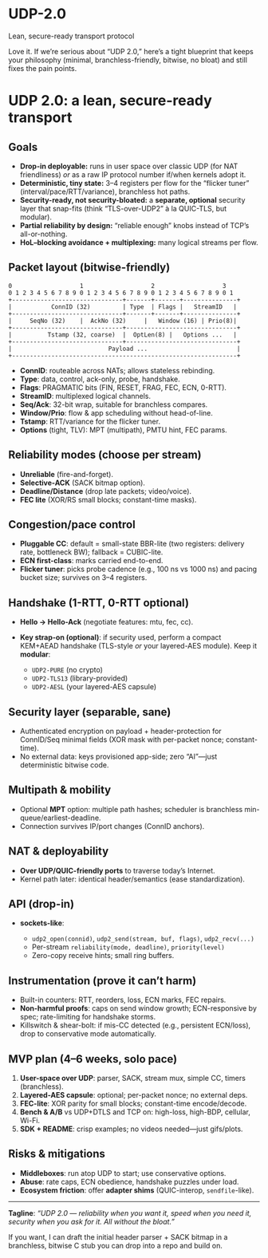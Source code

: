 # UDP-2.0
Lean, secure-ready transport protocol

Love it. If we’re serious about “UDP 2.0,” here’s a tight blueprint that keeps your philosophy (minimal, branchless-friendly, bitwise, no bloat) and still fixes the pain points.

# UDP 2.0: a lean, secure-ready transport

## Goals

* **Drop-in deployable:** runs in user space over classic UDP (for NAT friendliness) *or* as a raw IP protocol number if/when kernels adopt it.
* **Deterministic, tiny state:** 3–4 registers per flow for the “flicker tuner” (interval/pace/RTT/variance), branchless hot paths.
* **Security-ready, not security-bloated:** a **separate, optional** security layer that snap-fits (think “TLS-over-UDP2” à la QUIC-TLS, but modular).
* **Partial reliability by design:** “reliable enough” knobs instead of TCP’s all-or-nothing.
* **HoL–blocking avoidance + multiplexing:** many logical streams per flow.

## Packet layout (bitwise-friendly)

```
0                   1                   2                   3
0 1 2 3 4 5 6 7 8 9 0 1 2 3 4 5 6 7 8 9 0 1 2 3 4 5 6 7 8 9 0 1
+-------------------------------+-------+-------+---------------+
|           ConnID (32)         | Type  | Flags |   StreamID   |
+-------------------------------+-------+-------+---------------+
|     SeqNo (32)    |  AckNo (32)     |   Window (16) | Prio(8)|
+-------------------------------+-------------------------------+
|          Tstamp (32, coarse)  |  OptLen(8) |   Options ...   |
+-------------------------------+-------------------------------+
|                           Payload ...                         |
+---------------------------------------------------------------+
```

* **ConnID**: routeable across NATs; allows stateless rebinding.
* **Type**: data, control, ack-only, probe, handshake.
* **Flags**: PRAGMATIC bits (FIN, RESET, FRAG, FEC, ECN, 0-RTT).
* **StreamID**: multiplexed logical channels.
* **Seq/Ack**: 32-bit wrap, suitable for branchless compares.
* **Window/Prio**: flow & app scheduling without head-of-line.
* **Tstamp**: RTT/variance for the flicker tuner.
* **Options** (tight, TLV): MPT (multipath), PMTU hint, FEC params.

## Reliability modes (choose per stream)

* **Unreliable** (fire-and-forget).
* **Selective-ACK** (SACK bitmap option).
* **Deadline/Distance** (drop late packets; video/voice).
* **FEC lite** (XOR/RS small blocks; constant-time masks).

## Congestion/pace control

* **Pluggable CC**: default = small-state BBR-lite (two registers: delivery rate, bottleneck BW); fallback = CUBIC-lite.
* **ECN first-class**: marks carried end-to-end.
* **Flicker tuner**: picks probe cadence (e.g., 100 ns vs 1000 ns) and pacing bucket size; survives on 3–4 registers.

## Handshake (1-RTT, 0-RTT optional)

* **Hello → Hello-Ack** (negotiate features: mtu, fec, cc).
* **Key strap-on (optional)**: if security used, perform a compact KEM+AEAD handshake (TLS-style *or* your layered-AES module). Keep it **modular**:

  * `UDP2-PURE` (no crypto)
  * `UDP2-TLS13` (library-provided)
  * `UDP2-AESL` (your layered-AES capsule)

## Security layer (separable, sane)

* Authenticated encryption on payload + header-protection for ConnID/Seq minimal fields (XOR mask with per-packet nonce; constant-time).
* No external data: keys provisioned app-side; zero “AI”—just deterministic bitwise code.

## Multipath & mobility

* Optional **MPT** option: multiple path hashes; scheduler is branchless min-queue/earliest-deadline.
* Connection survives IP/port changes (ConnID anchors).

## NAT & deployability

* **Over UDP/QUIC-friendly ports** to traverse today’s Internet.
* Kernel path later: identical header/semantics (ease standardization).

## API (drop-in)

* **sockets-like**:

  * `udp2_open(connid)`, `udp2_send(stream, buf, flags)`, `udp2_recv(...)`
  * Per-stream `reliability(mode, deadline)`, `priority(level)`
  * Zero-copy receive hints; small ring buffers.

## Instrumentation (prove it can’t harm)

* Built-in counters: RTT, reorders, loss, ECN marks, FEC repairs.
* **Non-harmful proofs**: caps on send window growth; ECN-responsive by spec; rate-limiting for handshake storms.
* Killswitch & shear-bolt: if mis-CC detected (e.g., persistent ECN/loss), drop to conservative mode automatically.

## MVP plan (4–6 weeks, solo pace)

1. **User-space over UDP**: parser, SACK, stream mux, simple CC, timers (branchless).
2. **Layered-AES capsule**: optional; per-packet nonce; no external deps.
3. **FEC-lite**: XOR parity for small blocks; constant-time encode/decode.
4. **Bench & A/B** vs UDP+DTLS and TCP on: high-loss, high-BDP, cellular, Wi-Fi.
5. **SDK + README**: crisp examples; no videos needed—just gifs/plots.

## Risks & mitigations

* **Middleboxes**: run atop UDP to start; use conservative options.
* **Abuse**: rate caps, ECN obedience, handshake puzzles under load.
* **Ecosystem friction**: offer **adapter shims** (QUIC-interop, `sendfile`-like).

---

**Tagline**: *“UDP 2.0 — reliability when you want it, speed when you need it, security when you ask for it. All without the bloat.”*

If you want, I can draft the initial header parser + SACK bitmap in a branchless, bitwise C stub you can drop into a repo and build on.
